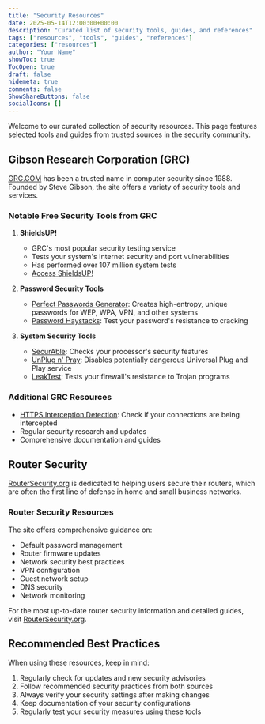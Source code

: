 ```yaml
---
title: "Security Resources"
date: 2025-05-14T12:00:00+00:00
description: "Curated list of security tools, guides, and references"
tags: ["resources", "tools", "guides", "references"]
categories: ["resources"]
author: "Your Name"
showToc: true
TocOpen: true
draft: false
hidemeta: true
comments: false
ShowShareButtons: false
socialIcons: []
---
```


Welcome to our curated collection of security resources. This page features selected tools and guides from trusted sources in the security community.

## Gibson Research Corporation (GRC)

[GRC.COM](https://www.grc.com) has been a trusted name in computer security since 1988. Founded by Steve Gibson, the site offers a variety of security tools and services.

### Notable Free Security Tools from GRC

1. **ShieldsUP!**
   - GRC's most popular security testing service
   - Tests your system's Internet security and port vulnerabilities
   - Has performed over 107 million system tests
   - [Access ShieldsUP!](https://www.grc.com/x/ne.dll?bh0bkyd2)

2. **Password Security Tools**
   - [Perfect Passwords Generator](https://www.grc.com/passwords.htm): Creates high-entropy, unique passwords for WEP, WPA, VPN, and other systems
   - [Password Haystacks](https://www.grc.com/haystack.htm): Test your password's resistance to cracking

3. **System Security Tools**
   - [SecurAble](https://www.grc.com/securable.htm): Checks your processor's security features
   - [UnPlug n' Pray](https://www.grc.com/unpnp/unpnp.htm): Disables potentially dangerous Universal Plug and Play service
   - [LeakTest](https://www.grc.com/lt/leaktest.htm): Tests your firewall's resistance to Trojan programs

### Additional GRC Resources
- [HTTPS Interception Detection](https://www.grc.com/fingerprints.htm): Check if your connections are being intercepted
- Regular security research and updates
- Comprehensive documentation and guides

## Router Security

[RouterSecurity.org](https://routersecurity.org) is dedicated to helping users secure their routers, which are often the first line of defense in home and small business networks.

### Router Security Resources

The site offers comprehensive guidance on:

- Default password management
- Router firmware updates
- Network security best practices
- VPN configuration
- Guest network setup
- DNS security
- Network monitoring

For the most up-to-date router security information and detailed guides, visit [RouterSecurity.org](https://routersecurity.org).

## Recommended Best Practices

When using these resources, keep in mind:

1. Regularly check for updates and new security advisories
2. Follow recommended security practices from both sources
3. Always verify your security settings after making changes
4. Keep documentation of your security configurations
5. Regularly test your security measures using these tools
